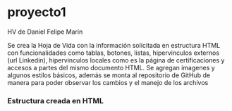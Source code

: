 # proyecto1
HV de Daniel Felipe Marín

Se crea la Hoja de Vida con la información solicitada en estructura HTML con funcionalidades como tablas, botones, listas, hipervinculos externos (url Linkedin), hipervinculos locales como es la página de certificaciones y accesos a partes del mismo documento HTML.
Se agregan imagenes y algunos estilos básicos, además se monta al repositorio de GitHub de manera para poder observar los cambios y el manejo de los archivos
### Estructura creada en HTML
